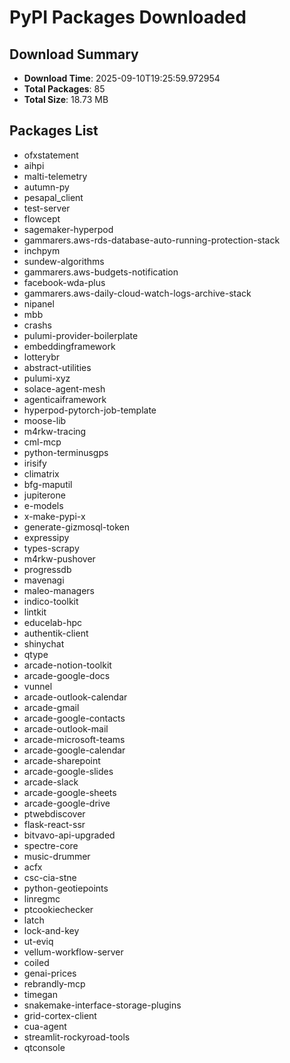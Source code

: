 # PyPI Packages Downloaded

## Download Summary
- **Download Time**: 2025-09-10T19:25:59.972954
- **Total Packages**: 85
- **Total Size**: 18.73 MB

## Packages List
- ofxstatement
- aihpi
- malti-telemetry
- autumn-py
- pesapal_client
- test-server
- flowcept
- sagemaker-hyperpod
- gammarers.aws-rds-database-auto-running-protection-stack
- inchpym
- sundew-algorithms
- gammarers.aws-budgets-notification
- facebook-wda-plus
- gammarers.aws-daily-cloud-watch-logs-archive-stack
- nipanel
- mbb
- crashs
- pulumi-provider-boilerplate
- embeddingframework
- lotterybr
- abstract-utilities
- pulumi-xyz
- solace-agent-mesh
- agenticaiframework
- hyperpod-pytorch-job-template
- moose-lib
- m4rkw-tracing
- cml-mcp
- python-terminusgps
- irisify
- climatrix
- bfg-maputil
- jupiterone
- e-models
- x-make-pypi-x
- generate-gizmosql-token
- expressipy
- types-scrapy
- m4rkw-pushover
- progressdb
- mavenagi
- maleo-managers
- indico-toolkit
- lintkit
- educelab-hpc
- authentik-client
- shinychat
- qtype
- arcade-notion-toolkit
- arcade-google-docs
- vunnel
- arcade-outlook-calendar
- arcade-gmail
- arcade-google-contacts
- arcade-outlook-mail
- arcade-microsoft-teams
- arcade-google-calendar
- arcade-sharepoint
- arcade-google-slides
- arcade-slack
- arcade-google-sheets
- arcade-google-drive
- ptwebdiscover
- flask-react-ssr
- bitvavo-api-upgraded
- spectre-core
- music-drummer
- acfx
- csc-cia-stne
- python-geotiepoints
- linregmc
- ptcookiechecker
- latch
- lock-and-key
- ut-eviq
- vellum-workflow-server
- coiled
- genai-prices
- rebrandly-mcp
- timegan
- snakemake-interface-storage-plugins
- grid-cortex-client
- cua-agent
- streamlit-rockyroad-tools
- qtconsole
